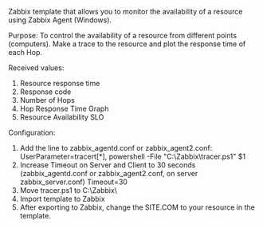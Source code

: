 Zabbix template that allows you to monitor the availability of a resource using Zabbix Agent (Windows).

Purpose: 
To control the availability of a resource from different points (computers). Make a trace to the resource and plot the response time of each Hop.

Received values:
1. Resource response time
2. Response code
3. Number of Hops
4. Hop Response Time Graph
5. Resource Availability SLO

Configuration:
1. Add the line to zabbix_agentd.conf or zabbix_agent2.conf:
    UserParameter=tracert[*], powershell -File "C:\Zabbix\tracer.ps1" $1
2. Increase Timeout on Server and Client to 30 seconds (zabbix_agentd.conf or zabbix_agent2.conf, on server zabbix_server.conf)
    Timeout=30
3. Move tracer.ps1 to C:\Zabbix\
4. Import template to Zabbix
5. After exporting to Zabbix, change the SITE.COM to your resource in the template.
